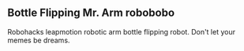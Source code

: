 Bottle Flipping Mr. Arm robobobo
---

Robohacks leapmotion robotic arm bottle flipping robot. Don't let your memes be dreams.
